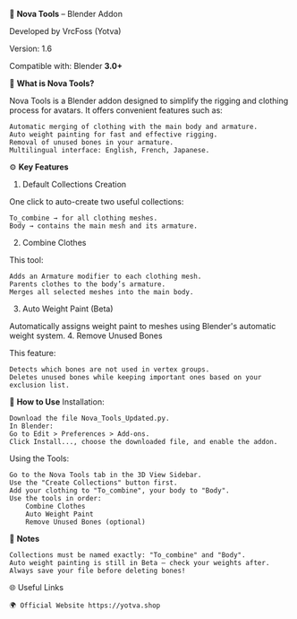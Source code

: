 🧰 **Nova Tools** – Blender Addon

Developed by VrcFoss (Yotva)

Version: 1.6

Compatible with: Blender **3.0+**

🎯 **What is Nova Tools?**

Nova Tools is a Blender addon designed to simplify the rigging and clothing process for avatars. It offers convenient features such as:

    Automatic merging of clothing with the main body and armature.
    Auto weight painting for fast and effective rigging.
    Removal of unused bones in your armature.
    Multilingual interface: English, French, Japanese.

⚙️ **Key Features**
1. Default Collections Creation

One click to auto-create two useful collections:

    To_combine → for all clothing meshes.
    Body → contains the main mesh and its armature.

2. Combine Clothes

This tool:

    Adds an Armature modifier to each clothing mesh.
    Parents clothes to the body’s armature.
    Merges all selected meshes into the main body.

3. Auto Weight Paint (Beta)

Automatically assigns weight paint to meshes using Blender's automatic weight system.
4. Remove Unused Bones

This feature:

    Detects which bones are not used in vertex groups.
    Deletes unused bones while keeping important ones based on your exclusion list.

🧪 **How to Use**
Installation:

    Download the file Nova_Tools_Updated.py.
    In Blender:
    Go to Edit > Preferences > Add-ons.
    Click Install..., choose the downloaded file, and enable the addon.

Using the Tools:

    Go to the Nova Tools tab in the 3D View Sidebar.
    Use the "Create Collections" button first.
    Add your clothing to "To_combine", your body to "Body".
    Use the tools in order:
        Combine Clothes
        Auto Weight Paint
        Remove Unused Bones (optional)

📌 **Notes**

    Collections must be named exactly: "To_combine" and "Body".
    Auto weight painting is still in Beta — check your weights after.
    Always save your file before deleting bones!

🌐 Useful Links

    🌍 Official Website https://yotva.shop
